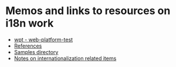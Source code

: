 # Memos and links to resources on i18n work

* [wpt - web-platform-test](wpt.md)
* [References](refs.md)
* [Samples directory](samples/)
* [Notes on internationalization related items](notes/)


